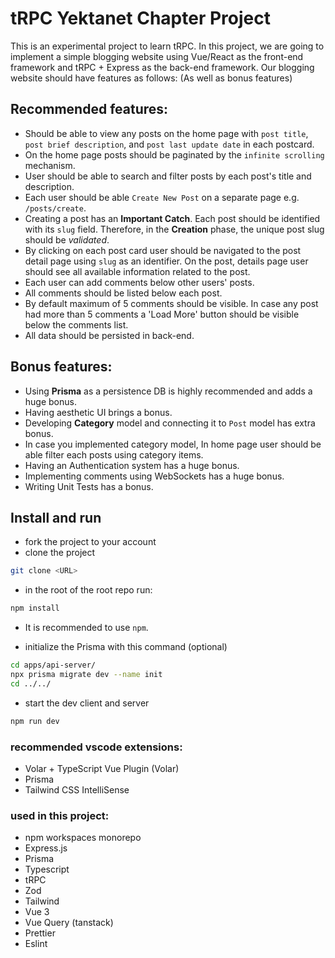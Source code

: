 # tRPC Yektanet Chapter Project
This is an experimental project to learn tRPC. 
In this project, we are going to implement a simple blogging website using Vue/React as the front-end framework and tRPC + Express as the back-end framework. Our blogging website should have features as follows: (As well as bonus features)

## Recommended features:
- Should be able to view any posts on the home page with `post title`, `post brief description`, and `post last update date` in each postcard.
- On the home page posts should be paginated by the `infinite scrolling` mechanism.
- User should be able to search and filter posts by each post's title and description.
- Each user should be able `Create New Post` on a separate page e.g. `/posts/create`.
- Creating a post has an **Important Catch**. Each post should be identified with its `slug` field. Therefore, in the **Creation** phase, the unique post slug should be *validated*.
- By clicking on each post card user should be navigated to the post detail page using `slug` as an identifier. On the post, details page user should see all available information related to the post.
- Each user can add comments below other users' posts.
- All comments should be listed below each post.
- By default maximum of 5 comments should be visible. In case any post had more than 5 comments a 'Load More' button should be visible below the comments list.
- All data should be persisted in back-end.

## Bonus features:
- Using **Prisma** as a persistence DB is highly recommended and adds a huge bonus.
- Having aesthetic UI brings a bonus.
- Developing **Category** model and connecting it to `Post` model has extra bonus.
- In case you implemented category model, In home page user should be able filter each posts using category items.
- Having an Authentication system has a huge bonus.
- Implementing comments using WebSockets has a huge bonus.
- Writing Unit Tests has a bonus.

## Install and run
* fork the project to your account
* clone the project
```bash
git clone <URL>
```

* in the root of the root repo run:
```bash
npm install
```
* It is recommended to use `npm`.

* initialize the Prisma with this command (optional)
```bash
cd apps/api-server/
npx prisma migrate dev --name init     
cd ../../
```
* start the dev client and server
```bash
npm run dev
```

### recommended vscode extensions:
- Volar + TypeScript Vue Plugin (Volar)
- Prisma
- Tailwind CSS IntelliSense

### used in this project:
- npm workspaces monorepo 
- Express.js
- Prisma
- Typescript
- tRPC
- Zod
- Tailwind
- Vue 3
- Vue Query (tanstack)
- Prettier
- Eslint